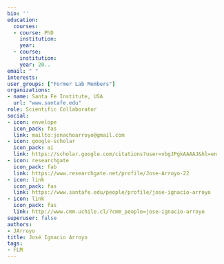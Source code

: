 ```yaml
---
bio: ''
education:
  courses:
  - course: PhD 
    institution:  
    year: 
  - course: 
    institution: 
    year: 20..
email: " "
interests:
user_groups: ["Former Lab Members"]
organizations:
- name: Santa Fe Institute, USA
  url: "www.santafe.edu"
role: Scientific Collaborator
social:
- icon: envelope
  icon_pack: fas
  link: mailto:jonachoarroyo@gmail.com
- icon: google-scholar
  icon_pack: ai
  link: https://scholar.google.com/citations?user=vbgJPgkAAAAJ&hl=en
- icon: researchgate
  icon_pack: fab
  link: https://www.researchgate.net/profile/Jose-Arroyo-22
- icon: link
  icon_pack: fas
  link: https://www.santafe.edu/people/profile/jose-ignacio-arroyo
- icon: link
  icon_pack: fas
  link: http://www.cmm.uchile.cl/?cmm_people=jose-ignacio-arroyo
superuser: false
authors:
- JArroyo
title: José Ignacio Arroyo
tags:
- FLM
---
```

